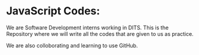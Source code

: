 # JavaScript Codes:

We are Software Development interns working in DITS.
This is the Repository where we will write all the codes that are given to us as practice.

We are also colloborating and learning to use GitHub.